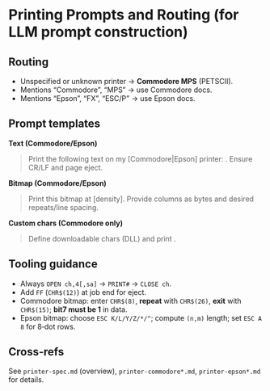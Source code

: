 # Printing Prompts and Routing (for LLM prompt construction)

## Routing

- Unspecified or unknown printer → **Commodore MPS** (PETSCII).
- Mentions “Commodore”, “MPS” → use Commodore docs.
- Mentions “Epson”, “FX”, “ESC/P” → use Epson docs.

## Prompt templates

**Text (Commodore/Epson)**
> Print the following text on my [Commodore|Epson] printer: <text>. Ensure CR/LF and page eject.

**Bitmap (Commodore/Epson)**
> Print this bitmap at [density]. Provide columns as bytes and desired repeats/line spacing.

**Custom chars (Commodore only)**
> Define downloadable chars (DLL) and print <text>.

## Tooling guidance

- Always `OPEN ch,4[,sa]` → `PRINT#` → `CLOSE ch`.
- Add `FF` (`CHR$(12)`) at job end for eject.
- Commodore bitmap: enter `CHR$(8)`, **repeat** with `CHR$(26)`, **exit** with `CHR$(15)`; **bit7 must be 1** in data.
- Epson bitmap: choose `ESC K/L/Y/Z/*/^`; compute `(n,m)` length; set `ESC A 8` for 8‑dot rows.

## Cross‑refs

See `printer-spec.md` (overview), `printer-commodore*.md`, `printer-epson*.md` for details.
